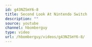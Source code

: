 ```yaml
---
id: g43NZSmY6-8
title: Second Look At Nintendo Switch
description: ""
source: youtube
channel: hbomberguy
type: video
url: /hbomberguy/videos/g43NZSmY6-8/
---
```

